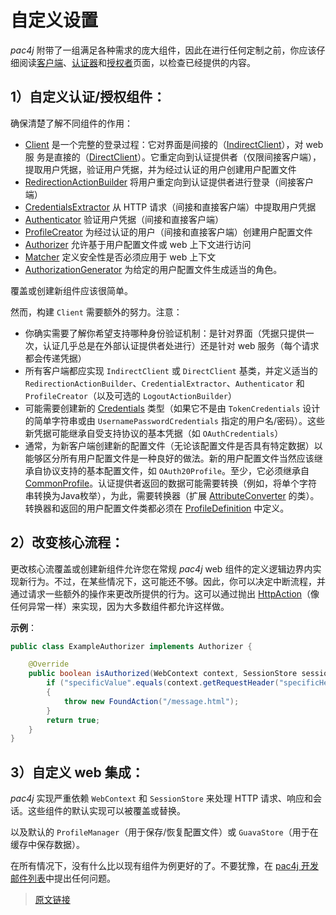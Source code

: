 # 自定义设置

*pac4j* 附带了一组满足各种需求的庞大组件，因此在进行任何定制之前，你应该仔细阅读[客户端](/clients.html)、[认证器](/authenticators.html)和[授权者](/authorizers.html)页面，以检查已经提供的内容。

## 1）自定义认证/授权组件：

确保清楚了解不同组件的作用：

- [Client](https://github.com/pac4j/pac4j/blob/master/pac4j-core/src/main/java/org/pac4j/core/client/Client.java) 是一个完整的登录过程：它对界面是间接的（[IndirectClient](https://github.com/pac4j/pac4j/blob/master/pac4j-core/src/main/java/org/pac4j/core/client/IndirectClient.java)），对 web服 务是直接的（[DirectClient](https://github.com/pac4j/pac4j/blob/master/pac4j-core/src/main/java/org/pac4j/core/client/DirectClient.java)）。它重定向到认证提供者（仅限间接客户端），提取用户凭据，验证用户凭据，并为经过认证的用户创建用户配置文件
- [RedirectionActionBuilder](https://github.com/pac4j/pac4j/blob/master/pac4j-core/src/main/java/org/pac4j/core/redirect/RedirectionActionBuilder.java) 将用户重定向到认证提供者进行登录（间接客户端）
- [CredentialsExtractor](https://github.com/pac4j/pac4j/blob/master/pac4j-core/src/main/java/org/pac4j/core/credentials/extractor/CredentialsExtractor.java) 从 HTTP 请求（间接和直接客户端）中提取用户凭据
- [Authenticator](https://github.com/pac4j/pac4j/blob/master/pac4j-core/src/main/java/org/pac4j/core/credentials/authenticator/Authenticator.java) 验证用户凭据（间接和直接客户端）
- [ProfileCreator](https://github.com/pac4j/pac4j/blob/master/pac4j-core/src/main/java/org/pac4j/core/profile/creator/ProfileCreator.java) 为经过认证的用户（间接和直接客户端）创建用户配置文件
- [Authorizer](https://github.com/pac4j/pac4j/blob/master/pac4j-core/src/main/java/org/pac4j/core/authorization/authorizer/Authorizer.java) 允许基于用户配置文件或 web 上下文进行访问
- [Matcher](https://github.com/pac4j/pac4j/blob/master/pac4j-core/src/main/java/org/pac4j/core/matching/Matcher.java) 定义安全性是否必须应用于 web 上下文
- [AuthorizationGenerator](https://github.com/pac4j/pac4j/blob/master/pac4j-core/src/main/java/org/pac4j/core/authorization/generator/AuthorizationGenerator.java) 为给定的用户配置文件生成适当的角色。

覆盖或创建新组件应该很简单。

然而，构建 `Client` 需要额外的努力。注意：

- 你确实需要了解你希望支持哪种身份验证机制：是针对界面（凭据只提供一次，认证几乎总是在外部认证提供者处进行）还是针对 web 服务（每个请求都会传递凭据）
- 所有客户端都应实现 `IndirectClient` 或 `DirectClient` 基类，并定义适当的 `RedirectionActionBuilder`、`CredentialExtractor`、`Authenticator` 和 `ProfileCreator`（以及可选的 `LogoutActionBuilder`）
- 可能需要创建新的 [Credentials](https://github.com/pac4j/pac4j/blob/master/pac4j-core/src/main/java/org/pac4j/core/credentials/Credentials.java) 类型（如果它不是由 `TokenCredentials` 设计的简单字符串或由 `UsernamePasswordCredentials` 指定的用户名/密码）。这些新凭据可能继承自受支持协议的基本凭据（如 `OAuthCredentials`）
- 通常，为新客户端创建新的配置文件（无论该配置文件是否具有特定数据）以能够区分所有用户配置文件是一种良好的做法。新的用户配置文件当然应该继承自协议支持的基本配置文件，如 `OAuth20Profile`。至少，它必须继承自 [CommonProfile](https://github.com/pac4j/pac4j/blob/master/pac4j-core/src/main/java/org/pac4j/core/profile/CommonProfile.java)。认证提供者返回的数据可能需要转换（例如，将单个字符串转换为Java枚举），为此，需要转换器（扩展 [AttributeConverter](https://github.com/pac4j/pac4j/blob/master/pac4j-core/src/main/java/org/pac4j/core/profile/converter/AttributeConverter.java) 的类）。转换器和返回的用户配置文件类都必须在 [ProfileDefinition](https://github.com/pac4j/pac4j/blob/master/pac4j-core/src/main/java/org/pac4j/core/profile/definition/ProfileDefinition.java) 中定义。

## 2）改变核心流程：

更改核心流覆盖或创建新组件允许您在常规 *pac4j* web 组件的定义逻辑边界内实现新行为。不过，在某些情况下，这可能还不够。因此，你可以决定中断流程，并通过请求一些额外的操作来更改所提供的行为。这可以通过抛出 [HttpAction](https://github.com/pac4j/pac4j/blob/master/pac4j-core/src/main/java/org/pac4j/core/exception/http/HttpAction.java)（像任何异常一样）来实现，因为大多数组件都允许这样做。

**示例**：

```java
public class ExampleAuthorizer implements Authorizer {

    @Override
    public boolean isAuthorized(WebContext context, SessionStore sessionStore, List<UserProfile> profiles) {
        if ("specificValue".equals(context.getRequestHeader("specificHeader")))
        {
            throw new FoundAction("/message.html");
        }
        return true;
    }
}
```

## 3）自定义 web 集成：

*pac4j* 实现严重依赖 `WebContext` 和 `SessionStore` 来处理 HTTP 请求、响应和会话。这些组件的默认实现可以被覆盖或替换。

以及默认的 `ProfileManager`（用于保存/恢复配置文件）或 `GuavaStore`（用于在缓存中保存数据）。

在所有情况下，没有什么比以现有组件为例更好的了。不要犹豫，在 [pac4j 开发邮件列表](https://groups.google.com/forum/?fromgroups#!forum/pac4j-dev)中提出任何问题。

> [原文链接](https://www.pac4j.org/docs/customizations.html)
